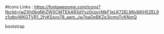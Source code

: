 #Icons Links : 
https://fontawesome.com/icons?fbclid=IwZXh0bgNhZW0CMTEAAR3dYxz0cpvrMkF1eLK72ELMlv8iKH5ZEL9z1utbvWKGTVR1_2fyKSsvo78_aem_Jw7paDeBKZe3jcmoTvKNmQ

bootstrap